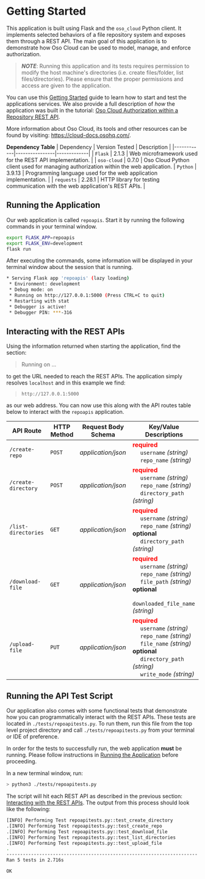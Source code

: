 # Getting Started
This application is built using Flask and the `oso_cloud` Python client. It implements selected behaviors of a file repository system and exposes them through a REST API. The main goal of this application is to demonstrate how Oso Cloud can be used to model, manage, and enforce authorization.

> __*NOTE*__: Running this application and its tests requires permission to modify the host machine's directories (i.e. create files/folder, list files/directories). Please ensure that the proper permissions and access are given to the application.

You can use this [Getting Started](#getting-started) guide to learn how to start and test the applications services. We also provide a full description of *how* the application was built in the tutorial:
[Oso Cloud Authorization within a Repository REST API](./tutorial/app-tutorial.md).

More information about Oso Cloud, its tools and other resources can be found by visiting: https://cloud-docs.osohq.com/.

**Dependency Table**
| Dependency | Version Tested | Description |
|------------|----------------|-------------|
| `Flask` | 2.1.3 | Web microframework used for the REST API implementation. |
| `oso-cloud` | 0.7.0 | Oso Cloud Python client used for managing authorization within the web application.
| `Python` | 3.9.13 | Programming language used for the web application implementation. |
| `requests` | 2.28.1 | HTTP library for testing communication with the web application's REST APIs. |

## Running the Application
Our web application is called `repoapis`. Start it by running the following commands in your terminal window.
```bash
export FLASK_APP=repoapis
export FLASK_ENV=development
flask run
```

After executing the commands, some information will be displayed in your terminal window about the session that is running.
```bash
* Serving Flask app 'repoapis' (lazy loading)
 * Environment: development
 * Debug mode: on
 * Running on http://127.0.0.1:5000 (Press CTRL+C to quit)
 * Restarting with stat
 * Debugger is active!
 * Debugger PIN: ***-316
```

## Interacting with the REST APIs
Using the information returned when starting the application, find the section:
> Running on ...

to get the URL needed to reach the REST APIs. The application simply resolves `localhost` and in this example we find:
> `http://127.0.0.1:5000`

as our web address. You can now use this along with the API routes table below to interact with the `repoapis` application.

| API Route | HTTP Method | Request Body Schema | Key/Value Descriptions |
|-----------|-------------|---------------------|------------------------|
| `/create-repo` | `POST` | *application/json* | <span style="color:red">**required**</span> <br>&emsp; `username` *(string)* <br>&emsp; `repo_name` *(string)* |
| `/create-directory` | `POST` | *application/json* | <span style="color:red">**required**</span> <br>&emsp; `username` *(string)* <br>&emsp; `repo_name` *(string)* <br>&emsp; `directory_path` *(string)* |
| `/list-directories` | `GET` | *application/json* | <span style="color:red">**required**</span> <br>&emsp; `username` *(string)* <br>&emsp; `repo_name` *(string)* <br> **optional** <br>&emsp; `directory_path` *(string)* |
| `/download-file` | `GET` | *application/json* | <span style="color:red">**required**</span> <br>&emsp; `username` *(string)* <br>&emsp; `repo_name` *(string)*  <br>&emsp; `file_path` *(string)* <br> **optional** <br>&emsp; `downloaded_file_name` *(string)* |
| `/upload-file` | `PUT` | *application/json* | <span style="color:red">**required**</span> <br>&emsp; `username` *(string)* <br>&emsp; `repo_name` *(string)* <br>&emsp; `file_name` *(string)* <br> **optional** <br>&emsp; `directory_path` *(string)*  <br>&emsp; `write_mode` *(string)*|


## Running the API Test Script
Our application also comes with some functional tests that demonstrate how you can programmatically interact with the REST APIs. These tests are located in `./tests/repoapitests.py`. To run them, run this file from the top level project directory and call `./tests/repoapitests.py` from your terminal or IDE of preference.

In order for the tests to successfully run, the web application **must** be running. Please follow instructions in [Running the Application](#running-the-application) before proceeding.

In a new terminal window, run:
```bash
> python3 ./tests/repoapitests.py
```
The script will hit each REST API as described in the previous section: [Interacting with the REST APIs](#interacting-with-the-rest-apis). The output from this process should look like the following:
```bash
[INFO] Performing Test repoapitests.py::test_create_directory
.[INFO] Performing Test repoapitests.py::test_create_repo
.[INFO] Performing Test repoapitests.py::test_download_file
.[INFO] Performing Test repoapitests.py::test_list_directories
.[INFO] Performing Test repoapitests.py::test_upload_file
.
----------------------------------------------------------------------
Ran 5 tests in 2.716s

OK
```